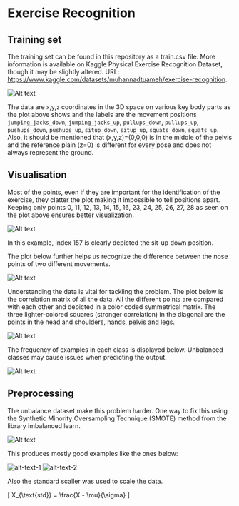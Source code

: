 # Exercise Recognition
## Training set
The training set can be found in this repository as a train.csv file. More information is available on Kaggle Physical Exercise Recognition Dataset, though it may be slightly altered.
URL: https://www.kaggle.com/datasets/muhannadtuameh/exercise-recognition.

![Alt text](https://github.com/Kalatz/exercise_recognition/blob/main/Plots/Body%20landmarks.png)

The data are `x`,`y`,`z` coordinates in the 3D space on various key body parts as the plot above shows and the labels are the movement positions `jumping_jacks_down`, `jumping_jacks_up`, `pullups_down`, `pullups_up`, `pushups_down`, `pushups_up`, `situp_down`, `situp_up`, `squats_down`, `squats_up`. Also, it should be mentioned that (x,y,z)=(0,0,0) is in the middle of the pelvis and the reference plain (z=0) is different for every pose and does not always represent the ground. 

## Visualisation
Most of the points, even if they are important for the identification of the exercise, they clatter the plot making it impossible to tell positions apart. Keeping only points 0, 11, 12, 13, 14, 15, 16, 23, 24, 25, 26, 27, 28 as seen on the plot above ensures better visualization.

![Alt text](https://github.com/Kalatz/exercise_recognition/blob/main/Plots/Data%20points%20plot.png)

In this example, index 157 is clearly depicted the sit-up down position.

The plot below further helps us recognize the difference between the nose points of two different movements.

![Alt text](https://github.com/Kalatz/exercise_recognition/blob/main/Plots/nose%20point%20comparison.png)

Understanding the data is vital for tackling the problem. The plot below is the correlation matrix of all the data. All the different points are compared with each other and depicted in a color coded symmetrical matrix. The three lighter-colored squares (stronger correlation) in the diagonal are the points in the head and shoulders, hands, pelvis and legs.

![Alt text](https://github.com/Kalatz/exercise_recognition/blob/main/Plots/corrplot.png)

The frequency of examples in each class is displayed below. Unbalanced classes may cause issues when predicting the output.

![Alt text](https://github.com/Kalatz/exercise_recognition/blob/main/Plots/Classes.png)

 ## Preprocessing

The unbalance dataset make this problem harder. One way to fix this using the Synthetic Minority Oversampling Technique (SMOTE) method from the library imbalanced learn.

![Alt text](https://github.com/Kalatz/exercise_recognition/blob/main/Plots/test.png)

This produces mostly good examples like the ones below:

![alt-text-1](https://github.com/Kalatz/exercise_recognition/blob/main/Plots/After%20smote.png) ![alt-text-2](https://github.com/Kalatz/exercise_recognition/blob/main/Plots/After%20smote.png)

Also the standard scaller was used to scale the data.

\[
X_{\text{std}} = \frac{X - \mu}{\sigma}
\]

